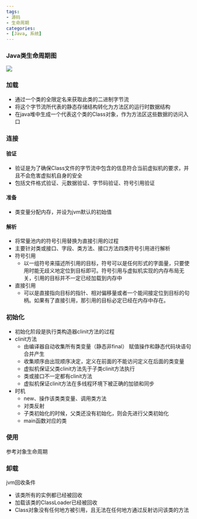 ```yaml
---
tags: 
- 源码
- 生命周期
categories:
- [Java, 系统]
---
```


### Java类生命周期图

 ![](http://upload-images.jianshu.io/upload_images/9696036-fbfb4eb49ba287ba.jpg?imageMogr2/auto-orient/strip%7CimageView2/2/w/1240)

### 加载
* 通过一个类的全限定名来获取此类的二进制字节流
* 将这个字节流所代表的静态存储结构转化为方法区的运行时数据结构
* 在java堆中生成一个代表这个类的Class对象，作为方法区这些数据的访问入口

### 连接
#### 验证
* 验证是为了确保Class文件的字节流中包含的信息符合当前虚拟机的要求，并且不会危害虚拟机自身的安全
* 包括文件格式验证、元数据验证、字节码验证、符号引用验证

#### 准备
* 类变量分配内存，并设为jvm默认的初始值


#### 解析
* 将常量池内的符号引用替换为直接引用的过程
* 主要针对类或接口、字段、类方法、接口方法四类符号引用进行解析
* 符号引用
    * 以一组符号来描述所引用的目标，符号可以是任何形式的字面量，只要使用时能无歧义地定位到目标即可。符号引用与虚拟机实现的内存布局无关，引用的目标并不一定已经加载到内存中
* 直接引用
    * 可以是直接指向目标的指针、相对偏移量或者一个能间接定位到目标的句柄。如果有了直接引用，那引用的目标必定已经在内存中存在。


### 初始化
* 初始化阶段是执行类构造器clinit方法的过程
* clinit方法
    * 由编译器自动收集所有类变量（静态非final） 赋值操作和静态代码块语句合并产生
    * 收集顺序由出现顺序决定，定义在前面的不能访问定义在后面的类变量
    * 虚拟机保证父类clinit方法先于子类clinit方法执行
    * 类或接口不一定都有clinit方法
    * 虚拟机保证clinit方法在多线程环境下被正确的加锁和同步
* 时机
    * new、操作该类类变量、调用类方法
    * 对类反射
    * 子类初始化的时候，父类还没有初始化，则会先进行父类初始化
    * main函数对应的类


### 使用
参考对象生命周期

### 卸载
jvm回收条件

* 该类所有的实例都已经被回收
* 加载该类的ClassLoader已经被回收
* Class对象没有任何地方被引用，且无法在任何地方通过反射访问该类的方法







